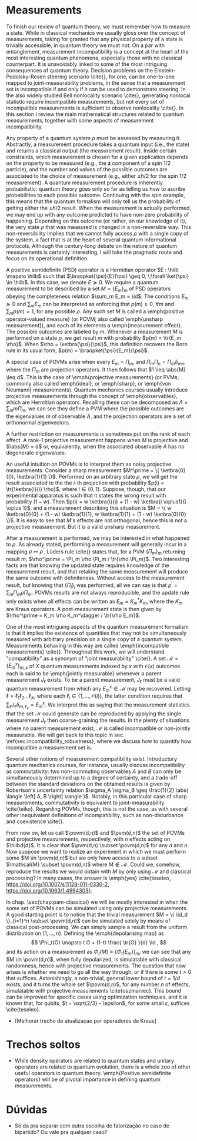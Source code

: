 # Measurements



To finish our review of quantum theory, we must remember how to measure a state. While in classical mechanics we usually gloss over the concept of measurements, taking for granted that any physical property of a state is trivially accessible, in quantum theory we must not. On a par with entanglement, measurement incompatibility is a concept at the heart of the most interesting quantum phenomena, especially those with no classical counterpart. It is unavoidably linked to some of the most intriguing consequences of quantum theory. Decision problems on the Einstein-Podolsky-Rosen steering scenario \cite{}, for one, can be one-to-one mapped to joint-measurability problems, in the sense that a measurement set is incompatible if and only if it can be used to demonstrate steering. In the also widely studied Bell nonlocality scenario \cite{}, generating nonlocal statistic require incompatible measurements, but not every set of incompatible measurements is sufficient to observe nonlocality \cite{}. In this section I review the main mathematical structures related to quantum measurements, together with some aspects of measurement incompatibility.



Any property of a quantum system $\rho$ must be assessed by measuring it. Abstractly, a measurement procedure takes a quantum input (i.e., the state) and returns a classical output (the measurement result). Inside certain constraints, which measurement is chosen for a given application depends on the property to be measured (e.g., the $\mathbf{z}$ component of a spin $1/2$ particle), and the number and values of the possible outcomes are associated to the choice of measurement (e.g., either $\pm \hbar/2$ for the spin $1/2$ measurement). A quantum measurement procedure is inherently probabilistic: quantum theory goes only so far as telling us how to ascribe probabilities to each possible outcome. Continuing with the spin example, this means that the quantum formalism will only tell us the probability of getting either the $\pm \hbar/2$ result. When the measurement is actually performed, we may end up with any outcome predicted to have non-zero probability of happening. Depending on this outcome (or rather, on our knowledge of it), the very state $\rho$ that was measured is changed in a non-reversible way. This non-reversibility implies that we cannot fully access $\rho$ with a single copy of the system, a fact that is at the heart of several quantum informational protocols. Although the century-long debate on the nature of quantum measurements is certainly interesting, I will take the pragmatic route and focus on its operational definition.

A positive semidefinite (PSD) operator is a Hermitian operator $E : \hilb \mapsto \hilb$ such that $\braopket{\psi}{E}{\psi} \geq 0, \;\forall \ket{\psi} \in \hilb$. In this case, we denote $E \succeq 0$. We require a quantum measurement to be described by a set $M = \{ E_m \}_m$ of PSD operators obeying the completeness relation $\sum_m E_m = \id$. The conditions $E_m \succeq 0$ and $\sum_m E_m$ can be interpreted as enforcing that $p(m) \geq 0, \;\forall m$ and $\sum_m p(m) = 1$, for any possible $\rho$. Any such set $M$ is called a \emph{positive operator-valued measure} (or POVM; also called \emph{unsharp measurement}), and each of its elements a \emph{measurement effect}. The possible outcomes are labeled by $m$. Whenever a measurement $M$ is performed on a state $\rho$, we get result $m$ with probability $p(m) = \tr{E_m \rho}$. When $\rho = \ketbra{\psi}{\psi}$, this definition recovers the Born rule in its usual form, $p(m) = \braopket{\psi}{E_m}{\psi}$.

A special case of POVMs arise when every $E_m = \Pi_m$, and $\Pi_m \Pi_n = \Pi_m \delta_{mn}$, where the $\Pi_m$ are projection operators. It then follows that $1 \leq \abs{M} \leq d$. This is the case of \emph{projective measurements} (or PVMs; commonly also called \emph{ideal}, or \emph{sharp}, or \emph{von Neumann} measurements). Quantum mechanics courses usually introduce projective measurements through the concept of \emph{observables}, which are Hermitian operators. Recalling these can be decomposed as $A = \sum_m m \Pi_m$, we can see they define a PVM where the possible outcomes are the eigenvalues $m$ of observable $A$, and the projection operators are a set of orthonormal eigenvectors.

A further restriction on measurements is sometimes put on the rank of each effect. A rank-1 projective measurement happens when $M$ is projective and $\abs{M} = d$ or, equivalently, when the associated observable $A$ has no degenerate eigenvalues.

An useful intuition on POVMs is to interpret them as noisy projective measurements. Consider a sharp measurement $M^\prime = \{ \ketbra{0}{0}, \ketbra{1}{1} \}$. Performed on an arbitrary state $\rho$, we will get the result associated to the the $i$-th projection with probability $p(i) = \tr{\ketbra{i}{i} \rho}$, where $i \in \{0, 1\}$. Suppose, though, that our experimental apparatus is such that it states the wrong result with probability $(1 - w)$. Then $p(i) = w \ketbra{i}{i} + (1 - w) \ketbra{i \oplus1}{i \oplus 1}$, and a measurement describing this situation is $M = \{ w \ketbra{0}{0} + (1 - w) \ketbra{1}{1}, w \ketbra{1}{1} + (1 - w) \ketbra{0}{0} \}$. It is easy to see that $M$'s effects are not orthogonal, hence this is not a projective measurement. But it is a valid unsharp measurement.

After a measurement is performed, we may be interested in what happened to $\rho$. As already stated, performing a measurement will generally incur in a mapping $\rho \mapsto \rho^\prime$. Lüders rule \cite{} states that, for a PVM $\{ \Pi_m \}_m$ returning result $m$, $\rho^\prime = \Pi_m \rho \Pi_m / \tr{\rho \Pi_m}$. Two interesting facts are that knowing the updated state requires knowledge of the measurement result, and that retaking the same measurement will produce the same outcome with definiteness. Without access to the measurement result, but knowing that $\{ \Pi_i \}_i$ was performed, all we can say is that $\rho^\prime = \sum_m \Pi_m \rho \Pi_m$. POVMs results are not always reproducible, and the update rule only exists when all effects can be written as $E_m = K_m^\dagger K_m$, where the $K_m$ are Kraus operators. A post-measurement state is then given by $\rho^\prime = K_m \rho K_m^\dagger / \tr{\rho E_m}$.

One of the most intriguing aspects of the quantum measurement formalism is that it implies the existence of quantities that may not be simultaneously measured with arbitrary precision on a single copy of a quantum system. Measurements behaving in this way are called \emph{incompatible measurements} \cite{}. Throughout this work, we will understand "compatibility" as a synonym of "joint measurability" \cite{}. A set $\mathcal{M} = \{E_m^x \}_{m, x}$ of $X$ quantum measurements indexed by $x$ with $\mathcal{O}(x)$ outcomes each is said to be \emph{jointly measurable} whenever a parent measurement $J_\ell$ exists. To be a parent measurement, $J_\ell$ must be a valid quantum measurement from which any $E_m^x \in \mathcal{M}$ may be recovered. Letting $\ell = \ell_1\ell_2\ldots\ell_X$, where each $\ell_i \in \{ 1, \ldots, \mathcal{O}(i) \}$, the latter condition requires that $\sum_\ell J_\ell \delta_{m, \ell_x} = E_m^x$. We interpret this as saying that the measurement statistics that the set $\mathcal{M}$ could generate can be reproduced by applying the single measurement $J_\ell$ then coarse-graining the results. In the plenty of situations where no parent measurement exist, $\mathcal{M}$ is called incompatible or non-jointly measurable. We will get back to this topic in sec. \ref{sec:incompatibility_robustness}, where we discuss how to quantify how incompatible a measurement set is.

Several other notions of measurement compatibility exist. Introductory quantum mechanics courses, for instance, usually discuss incompatibility as commutativity: two non-commuting observables $A$ and $B$ can only be simultaneously determined up to a degree of certainty, and a trade-off between the standard deviations on the obtained results is given by Robertson's uncertainty relation $\sigma_A \sigma_B \geq \frac{1}{2} \abs{ \langle \left[ A, B \right] \rangle }$. Notably, in this particular case of sharp measurements, commutativity is equivalent to joint-measurability \cite{teiko}. Regarding POVMs, though, this is not the case, as with several other inequivalent definitions of incompatibility, such as non-disturbance and coexistence \cite{}.

From now on, let us call $\povm(d,n)$ and $\pvm(d,n)$ the set of POVMs and projective measurements, respectively, with $n$ effects acting on $\hilbd{d}$. It is clear that $\pvm(d,n) \subset \povm(d,n)$ for any $d$ and $n$. Now suppose we want to realize an experiment in which we must perform some $M \in \povm(d,n)$ but we only have access to a subset $\mathcal{M} \subset \povm(d,n)$ where $M \notin \mathcal{M}$. Could we, somehow, reproduce the results we would obtain with $M$ by only using $\mathcal{M}$ and classical processing? In many cases, the answer is \emph{yes} \cite{teseleo, https://doi.org/10.1007/s11128-011-0330-2, https://doi.org/10.1063/1.4994303}.

In chap. \sec{chap:pam-classical} we will be mostly interested in when the some set of POVMs can be simulated using only projective measurements. A good starting point is to notice that the trivial measurement $M = \{ \id_d \}_{i=1}^n \subset \povm(d,n)$ can be simulated solely by means of classical post-processing. We can simply sample a result from the uniform distribution on $\{ 1, \ldots, n \}$. Defining the \emph{depolarising map} as 
$$
\Phi_t(O) \mapsto t O + (1-t) \frac{ \tr{O} }{d} \id ,
$$
and its action on a measurement as $\Phi_t (M) \equiv \{ \Phi_t(E_m) \}_m$, we can see that any $M \in \povm(d,n)$, when fully depolarized, is simulatable with classical randomness, hence with projective measurements. The question that now arises is whether we need to go all the way through, or if there is some $t > 0$ that suffices. Astonishingly, a non-trivial, general lower bound of $t = 1/d$ exists, and it turns the whole set $\povm(d,n)$, for any number $n$ of effects, simulatable with projective measurements \cite{oszmaniec}. This bound can be improved for specific cases using optimization techniques, and it is known that, for qubits, $t = \sqrt{2/3} - \epsilon$, for some small $\epsilon$, suffices \cite{teseleo}.







- [Melhorar trecho de atualizacao por operadores de Kraus]



# Trechos soltos

- While density operators are related to quantum states and unitary operators are related to quantum evolution, there is a whole zoo of other useful operators in quantum theory. \emph{Positive semidefinite operators} will be of pivotal importance in defining quantum measurements.

  

# Dúvidas

- Só da pra separar com outra escolha de fatorização no caso de bipartido? Ou vale pra qualquer caso?